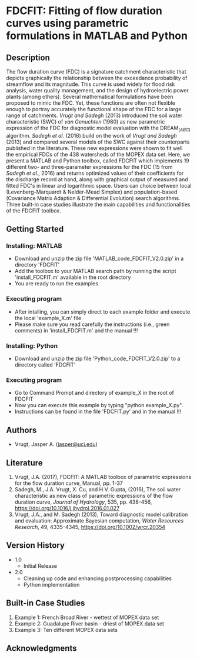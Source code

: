 # FDCFIT: Fitting of flow duration curves using parametric formulations in MATLAB and Python

## Description

The flow duration curve (FDC) is a signature catchment characteristic that depicts graphically the relationship between the exceedance probability of streamflow and its magnitude. This curve is used widely for flood risk analysis, water quality management, and the design of hydroelectric power plants (among others). Several mathematical formulations have been proposed to mimic the FDC. Yet, these functions are often not flexible enough to portray accurately the functional shape of the FDC for a large range of catchments. _Vrugt and Sadegh_ (2013) introduced the soil water characteristic (SWC) of _van Genuchten_ (1980) as new parametric expression of the FDC for diagnostic model evaluation with the DREAM$_{(ABC)}$ algorithm. _Sadegh et al._ (2016) build on the work of _Vrugt and Sadegh_ (2013) and compared several models of the SWC against their counterparts published in the literature. These new expressions were shown to fit well the empirical FDCs of the 438 watersheds of the MOPEX data set. Here, we present a MATLAB and Python toolbox, called FDCFIT which implements 19 different two- and three-parameter expressions for the FDC (15 from _Sadegh et al_., 2016) and returns optimized values of their coefficients for the discharge record at hand, along with graphical output of measured and fitted FDC's in linear and logarithmic space. Users can choice between local (Levenberg-Marquardt & Nelder-Mead Simplex) and population-based (Covariance Matrix Adaption & Differential Evolution) search algorithms. Three built-in case studies illustrate the main capabilities and functionalities of the FDCFIT toolbox.

## Getting Started

### Installing: MATLAB

* Download and unzip the zip file 'MATLAB_code_FDCFIT_V2.0.zip' in a directory 'FDCFIT'
* Add the toolbox to your MATLAB search path by running the script 'install_FDCFIT.m' available in the root directory
* You are ready to run the examples

### Executing program

* After intalling, you can simply direct to each example folder and execute the local 'example_X.m' file
* Please make sure you read carefully the instructions (i.e., green comments) in 'install_FDCFIT.m' and the manual !!!  

### Installing: Python

* Download and unzip the zip file 'Python_code_FDCFIT_V2.0.zip' to a directory called 'FDCFIT'

### Executing program

* Go to Command Prompt and directory of example_X in the root of FDCFIT
* Now you can execute this example by typing "python example_X.py".
* Instructions can be found in the file 'FDCFIT.py' and in the manual !!!
  
## Authors

* Vrugt, Jasper A. (jasper@uci.edu) 

## Literature

1. Vrugt, J.A. (2017), FDCFIT: A MATLAB toolbox of parametric expressions for the flow duration curve, Manual, pp. 1-37
2. Sadegh, M., J.A. Vrugt, X. Cu, and H.V. Gupta, (2016), The soil water characteristic as new class of parametric expressions of the flow duration curve, _Journal of Hydrology_, 535, pp. 438-456, https://doi.org/10.1016/j.jhydrol.2016.01.027
3. Vrugt, J.A., and M. Sadegh (2013), Toward diagnostic model calibration and evaluation: Approximate Bayesian computation, _Water Resources Research_, 49, 4335–4345, https://doi.org/10.1002/wrcr.20354

## Version History

* 1.0
    * Initial Release
* 2.0
    * Cleaning up code and enhancing postprocessing capabilities
    * Python implementation

## Built-in Case Studies

1. Example 1: French Broad River - wettest of MOPEX data set
2. Example 2: Guadalupe River basin - driest of MOPEX data set
3. Example 3: Ten different MOPEX data sets

## Acknowledgments
